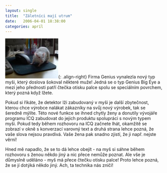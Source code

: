 ```yaml
---
layout: single
title:  "Záletníci mají utrum"
date:   2006-04-01 18:38:00
categories: apríl
---
```

![Myšky](/assets/images/mysky.jpg){: .align-right}
Firma Genius vynalezla nový typ myši, který doslova šokoval některé muže!
Jedná se o typ Genius Big Eye a mezi jeho přednosti patří čtečka otisku palce
spolu se speciálním povrchem, který pozná když lžete.

Pokud si říkáte, že detektor lži zabudovaný v myši je další zbytečnost, kterou
chce výrobce nalákat zákazníky na svůj nový výrobek, tak se šeredně mýlíte.
Této nové funkce se ihned chytly ženy a donutily vývojáře programu ICQ zabudovat
do jejich produktu spolupráci s novým typem myši. Pokud tedy během rozhovoru
na ICQ začnete lhát, okamžitě se zobrazí v okně s konverzací varovný text a druhá
strana lehce pozná, že vaše slova nejsou pravdivá. Vaše žena pak snadno zjistí, že
ji např. nejste věrní!

Hned mě napadlo, že se to dá lehce obejít - na myš si sáhne během rozhovoru
s ženou někdo jiný a nic přece nemůže poznat. Ale vše je důmyslně uděláno - myš
má přece čtečku otisku palce! Proto lehce pozná, že se jí dotýká někdo jiný.
Ach, ta technika nás zničí!
